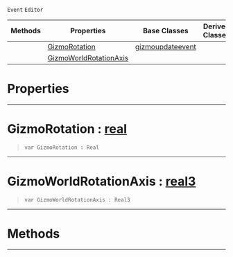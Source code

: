  `Event` `Editor`



|Methods|Properties|Base Classes|Derived Classes|
|---|---|---|---|
| |[ GizmoRotation](https://github.com/ZilchEngine/ZilchDocs/blob/master/code_reference/class_reference/rotategizmoupdateevent.markdown#gizmorotation-zilch-engin)|[gizmoupdateevent](https://github.com/ZilchEngine/ZilchDocs/blob/master/code_reference/class_reference/gizmoupdateevent.markdown)| |
| |[ GizmoWorldRotationAxis](https://github.com/ZilchEngine/ZilchDocs/blob/master/code_reference/class_reference/rotategizmoupdateevent.markdown#gizmoworldrotationaxis-z)| | |


 #  Properties


---  
 #  GizmoRotation : [real](https://github.com/ZilchEngine/ZilchDocs/blob/master/code_reference/nada_base_types/real.markdown)

> 
> ``` lang=cpp, name=Nada
> var GizmoRotation : Real


---  
 #  GizmoWorldRotationAxis : [real3](https://github.com/ZilchEngine/ZilchDocs/blob/master/code_reference/nada_base_types/real3.markdown)

> 
> ``` lang=cpp, name=Nada
> var GizmoWorldRotationAxis : Real3


---  
 #  Methods


---  
 

 